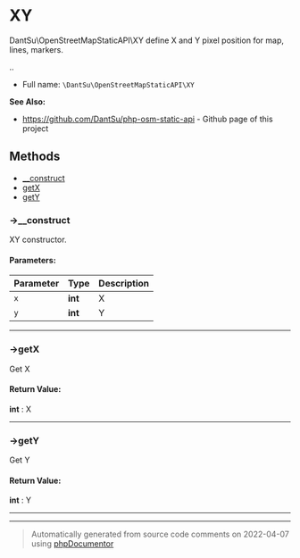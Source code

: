 
# XY

DantSu\OpenStreetMapStaticAPI\XY define X and Y pixel position for map, lines, markers.

..

* Full name: `\DantSu\OpenStreetMapStaticAPI\XY`

**See Also:**

* https://github.com/DantSu/php-osm-static-api - Github page of this project



## Methods

- [__construct](#-__construct) 
- [getX](#-getx) 
- [getY](#-gety) 

### ->__construct

XY constructor.








#### Parameters:

| Parameter | Type | Description |
|-----------|------|-------------|
| `x` | **int** | X |
| `y` | **int** | Y |




---
### ->getX

Get X









#### Return Value:

 **int** : X



---
### ->getY

Get Y









#### Return Value:

 **int** : Y



---


---
> Automatically generated from source code comments on 2022-04-07 using [phpDocumentor](http://www.phpdoc.org/)
